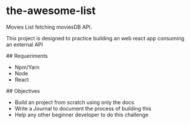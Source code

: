 # the-awesome-list
<p>Movies List fetching moviesDB API.</p>
<p>This project is designed to practice building an web react app consuming an external API</p>
## Requeriments
<ul>
<li>Npm/Yarn</li>
<li>Node</li>
<li>React</li>
</ul>
## Objectives
<ul>
<li>Build an project from scratch using only the docs</li>
<li>Write a Journal to document the process of building this</li>
<li>Help any other beginner developer to do this challenge</li>
</ul>
